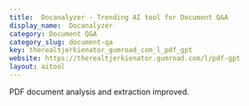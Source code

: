 ```yaml
---
title:  Docanalyzer - Trending AI tool for Document Q&A
display_name:  Docanalyzer
category: Document Q&A
category_slug: document-qa
key: therealtjerkienator_gumroad_com_l_pdf_gpt
website: https://therealtjerkienator.gumroad.com/l/pdf-gpt
layout: aitool
---
```


PDF document analysis and extraction improved.
